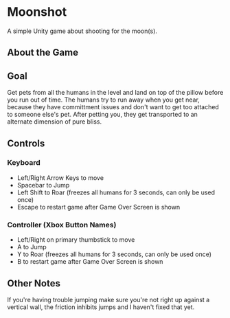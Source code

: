 # Moonshot
A simple Unity game about shooting for the moon(s).


## About the Game



## Goal

Get pets from all the humans in the level and land on top of the pillow before you run out of time. The humans try to run away when you get near, because they have committment issues and don't want to get too attached to someone else's pet. After petting you, they get transported to an alternate dimension of pure bliss.

## Controls

### Keyboard

- Left/Right Arrow Keys to move
- Spacebar to Jump
- Left Shift to Roar (freezes all humans for 3 seconds, can only be used once)
- Escape to restart game after Game Over Screen is shown

### Controller (Xbox Button Names)

- Left/Right on primary thumbstick to move
- A to Jump
- Y to Roar (freezes all humans for 3 seconds, can only be used once)
- B to restart game after Game Over Screen is shown

## Other Notes

If you're having trouble jumping make sure you're not right up against a vertical wall, the friction inhibits jumps and I haven't fixed that yet.